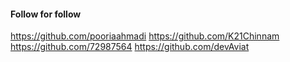 #### Follow for follow

https://github.com/pooriaahmadi
https://github.com/K21Chinnam
https://github.com/72987564
https://github.com/devAviat


